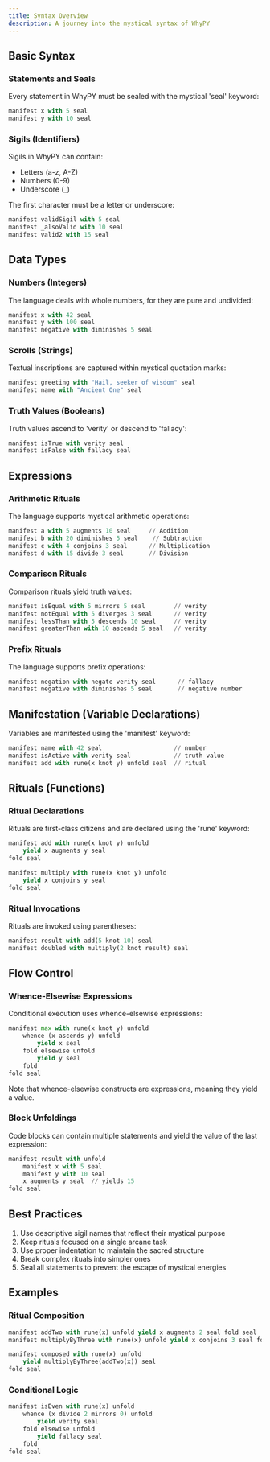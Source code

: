 ```yaml
---
title: Syntax Overview
description: A journey into the mystical syntax of WhyPY
---
```


## Basic Syntax

### Statements and Seals

Every statement in WhyPY must be sealed with the mystical 'seal' keyword:

```python
manifest x with 5 seal
manifest y with 10 seal
```

### Sigils (Identifiers)

Sigils in WhyPY can contain:
- Letters (a-z, A-Z)
- Numbers (0-9)
- Underscore (_)

The first character must be a letter or underscore:

```python
manifest validSigil with 5 seal
manifest _alsoValid with 10 seal
manifest valid2 with 15 seal
```

## Data Types

### Numbers (Integers)

The language deals with whole numbers, for they are pure and undivided:

```python
manifest x with 42 seal
manifest y with 100 seal
manifest negative with diminishes 5 seal
```

### Scrolls (Strings)

Textual inscriptions are captured within mystical quotation marks:

```python
manifest greeting with "Hail, seeker of wisdom" seal
manifest name with "Ancient One" seal
```

### Truth Values (Booleans)

Truth values ascend to 'verity' or descend to 'fallacy':

```python
manifest isTrue with verity seal
manifest isFalse with fallacy seal
```

## Expressions

### Arithmetic Rituals

The language supports mystical arithmetic operations:

```python
manifest a with 5 augments 10 seal     // Addition
manifest b with 20 diminishes 5 seal    // Subtraction
manifest c with 4 conjoins 3 seal      // Multiplication
manifest d with 15 divide 3 seal       // Division
```

### Comparison Rituals

Comparison rituals yield truth values:

```python
manifest isEqual with 5 mirrors 5 seal        // verity
manifest notEqual with 5 diverges 3 seal      // verity
manifest lessThan with 5 descends 10 seal     // verity
manifest greaterThan with 10 ascends 5 seal   // verity
```

### Prefix Rituals

The language supports prefix operations:

```python
manifest negation with negate verity seal      // fallacy
manifest negative with diminishes 5 seal       // negative number
```

## Manifestation (Variable Declarations)

Variables are manifested using the 'manifest' keyword:

```python
manifest name with 42 seal                    // number
manifest isActive with verity seal            // truth value
manifest add with rune(x knot y) unfold seal  // ritual
```

## Rituals (Functions)

### Ritual Declarations

Rituals are first-class citizens and are declared using the 'rune' keyword:

```python
manifest add with rune(x knot y) unfold
    yield x augments y seal
fold seal

manifest multiply with rune(x knot y) unfold
    yield x conjoins y seal
fold seal
```

### Ritual Invocations

Rituals are invoked using parentheses:

```python
manifest result with add(5 knot 10) seal
manifest doubled with multiply(2 knot result) seal
```

## Flow Control

### Whence-Elsewise Expressions

Conditional execution uses whence-elsewise expressions:

```python
manifest max with rune(x knot y) unfold
    whence (x ascends y) unfold
        yield x seal
    fold elsewise unfold
        yield y seal
    fold
fold seal
```

Note that whence-elsewise constructs are expressions, meaning they yield a value.

### Block Unfoldings

Code blocks can contain multiple statements and yield the value of the last expression:

```python
manifest result with unfold
    manifest x with 5 seal
    manifest y with 10 seal
    x augments y seal  // yields 15
fold seal
```

## Best Practices

1. Use descriptive sigil names that reflect their mystical purpose
2. Keep rituals focused on a single arcane task
3. Use proper indentation to maintain the sacred structure
4. Break complex rituals into simpler ones
5. Seal all statements to prevent the escape of mystical energies

## Examples

### Ritual Composition

```python
manifest addTwo with rune(x) unfold yield x augments 2 seal fold seal
manifest multiplyByThree with rune(x) unfold yield x conjoins 3 seal fold seal

manifest composed with rune(x) unfold
    yield multiplyByThree(addTwo(x)) seal
fold seal
```

### Conditional Logic

```python
manifest isEven with rune(x) unfold
    whence (x divide 2 mirrors 0) unfold
        yield verity seal
    fold elsewise unfold
        yield fallacy seal
    fold
fold seal
``` 